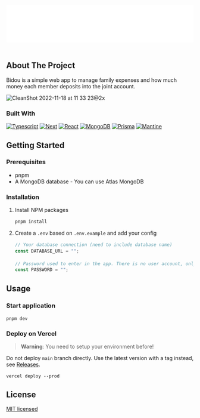 <!-- Improved compatibility of back to top link: See: https://github.com/othneildrew/Best-README-Template/pull/73 -->

<a name="readme-top"></a>

<!-- PROJECT SHIELDS -->
<!--
*** I'm using markdown "reference style" links for readability.
*** Reference links are enclosed in brackets [ ] instead of parentheses ( ).
*** See the bottom of this document for the declaration of the reference variables
*** for contributors-url, forks-url, etc. This is an optional, concise syntax you may use.
*** https://www.markdownguide.org/basic-syntax/#reference-style-links
-->

<!-- PROJECT LOGO -->
<br />
<div align="center">
  <a href="https://github.com/stivaugoin/bidou">
    <picture>
      <source media="(prefers-color-scheme: light)" srcset="public/logo-black.png">
      <img src="public/logo-white.png" alt="Logo" width="600" height="100">
    </picture>
  </a>
  
  <br />
  <br />
</div>

<!-- ABOUT THE PROJECT -->

## About The Project

Bidou is a simple web app to manage family expenses and how much money each member deposits into the joint account.

<img width="1440" alt="CleanShot 2022-11-18 at 11 33 23@2x" src="https://user-images.githubusercontent.com/1130466/202754997-55d12692-f5e3-462e-9565-1aaf2b7e7cfb.png">

### Built With

[![Typescript][typescript]][typescript-url]
[![Next][next.js]][next-url]
[![React][react]][react-url]
[![MongoDB][mongodb]][mongodb-url]
[![Prisma][prisma]][prisma-url]
[![Mantine][mantine]][mantine-url]

<!-- GETTING STARTED -->

## Getting Started

### Prerequisites

- pnpm
- A MongoDB database - You can use Atlas MongoDB

### Installation

1. Install NPM packages
   ```sh
   pnpm install
   ```
2. Create a `.env` based on `.env.example` and add your config

   ```js
   // Your database connection (need to include database name)
   const DATABASE_URL = "";

   // Password used to enter in the app. There is no user account, only a password.
   const PASSWORD = "";
   ```

<!-- USAGE EXAMPLES -->

## Usage

### Start application

```
pnpm dev
```

### Deploy on Vercel

> **Warning**: You need to setup your environment before!

Do not deploy `main` branch directly. Use the latest version with a tag instead, see [Releases](https://github.com/stivaugoin/bidou/releases).

```
vercel deploy --prod
```

<!-- LICENSE -->

## License

[MIT licensed](LICENSE)

<!-- Stack -->

[typescript]: https://img.shields.io/badge/Typescript-20232A?style=for-the-badge&logo=typescript
[typescript-url]: https://www.typescriptlang.org/
[next.js]: https://img.shields.io/badge/next.js-20232A?style=for-the-badge&logo=nextdotjs
[next-url]: https://nextjs.org/
[react]: https://img.shields.io/badge/React-20232A?style=for-the-badge&logo=react
[react-url]: https://reactjs.org/
[mongodb]: https://img.shields.io/badge/MongoDB-20232A?style=for-the-badge&logo=mongodb
[mongodb-url]: https://mongodb.com/
[prisma]: https://img.shields.io/badge/Prisma-20232A?style=for-the-badge&logo=prisma
[prisma-url]: https://prisma.io/
[mantine]: https://img.shields.io/badge/Mantine-20232A?style=for-the-badge&logo=mantine
[mantine-url]: https://mantine.dev/
